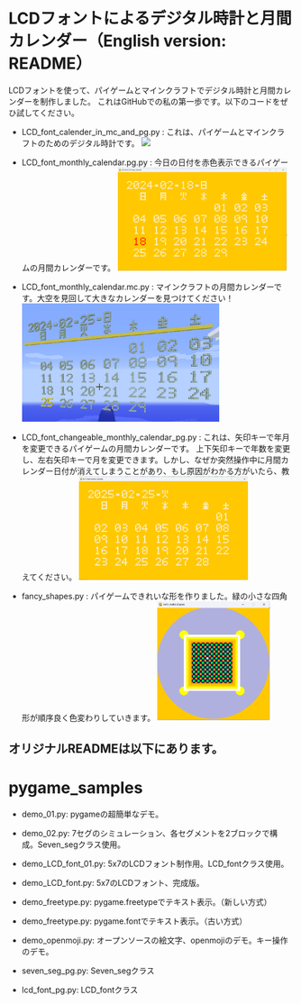 # LCDフォントによるデジタル時計と月間カレンダー（English version: README）

LCDフォントを使って、パイゲームとマインクラフトでデジタル時計と月間カレンダーを制作しました。
これはGitHubでの私の第一歩です。以下のコードをぜひ試してください。

 - LCD_font_calender_in_mc_and_pg.py : これは、パイゲームとマインクラフトのためのデジタル時計です。
[<img src="./LCD_font_monthly_calendar_in_mc_and_pg.py.png" width="350">](./LCD_font_monthly_calendar_in_mc_and_pg.py.png)

 - LCD_font_monthly_calendar.pg.py : 今日の日付を赤色表示できるパイゲームの月間カレンダーです。
[<img src="./LCD_font_monthly_calendar.pg.py.png" width="300">](./LCD_font_monthly_calendar.pg.py.png)

 - LCD_font_monthly_calendar.mc.py : マインクラフトの月間カレンダーです。大空を見回して大きなカレンダーを見つけてください！
[<img src="./LCD_font_monthly_calendar.mc.py.png" width="350">](./LCD_font_monthly_calendar.mc.py.png)

 - LCD_font_changeable_monthly_calendar_pg.py : これは、矢印キーで年月を変更できるパイゲームの月間カレンダーです。
 上下矢印キーで年数を変更し、左右矢印キーで月を変更できます。しかし、なぜか突然操作中に月間カレンダー日付が消えてしまうことがあり、もし原因がわかる方がいたら、教えてください。
[<img src="./LCD_font_changeable_monthly_calendar_pg.py.png" width="300">](./LCD_font_changeable_monthly_calendar_pg.py.png)

 - fancy_shapes.py : パイゲームできれいな形を作りました。緑の小さな四角形が順序良く色変わりしていきます。
 [<img src="./fancy_shapes.pg.png" width="200">](./fancy_shapes.pg.png)


## オリジナルREADMEは以下にあります。
# pygame_samples

 - demo_01.py: pygameの超簡単なデモ。
 - demo_02.py: 7セグのシミュレーション、各セグメントを2ブロックで構成。Seven_segクラス使用。
 - demo_LCD_font_01.py: 5x7のLCDフォント制作用。LCD_fontクラス使用。
 - demo_LCD_font.py: 5x7のLCDフォント、完成版。

 - demo_freetype.py: pygame.freetypeでテキスト表示。（新しい方式）
 - demo_freetype.py: pygame.fontでテキスト表示。（古い方式）
 - demo_openmoji.py: オープンソースの絵文字、openmojiのデモ。キー操作のデモ。
 - seven_seg_pg.py: Seven_segクラス
 - lcd_font_pg.py: LCD_fontクラス